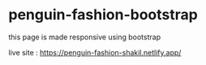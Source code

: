 # penguin-fashion-bootstrap
this page is made responsive using  bootstrap

live site : https://penguin-fashion-shakil.netlify.app/
